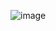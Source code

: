 ![image](https://github.com/Gadekar20/HTML-CSS-Learning/assets/133889504/8737ad96-0676-4a73-89fa-f4337152dd8f)

